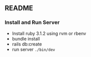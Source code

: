 ## README

### Install and Run Server

- Install ruby 3.1.2 using rvm or rbenv
- bundle install
- rails db:create
- run server `./bin/dev`
